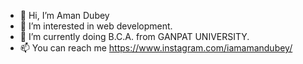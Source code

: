 - 👋 Hi, I’m Aman Dubey
- 👀 I’m interested in web development.
- 🌱 I’m currently doing B.C.A. from GANPAT UNIVERSITY. 
- 📫 You can reach me https://www.instagram.com/iamamandubey/

<!---
aman-can/aman-can is a ✨ special ✨ repository because its `README.md` (this file) appears on your GitHub profile.
You can click the Preview link to take a look at your changes.
--->
